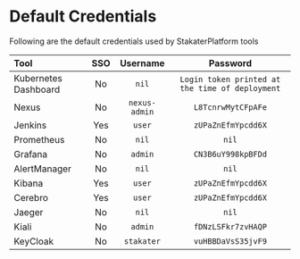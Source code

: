 # Default Credentials

Following are the default credentials used by StakaterPlatform tools

| Tool | SSO | Username | Password |
|:----|:----:|:--------:|:---------:|
| Kubernetes Dashboard | No |  `nil` | `Login token printed at the time of deployment`|
| Nexus | No |`nexus-admin` | `L8TcnrwMytCFpAFe` |
| Jenkins | Yes | `user` | `zUPaZnEfmYpcdd6X`|
| Prometheus | No | `nil`| `nil` |
| Grafana | No | `admin` | `CN3B6uY998kpBFDd` |
| AlertManager | No | `nil` | `nil` |
| Kibana | Yes | `user` | `zUPaZnEfmYpcdd6X` |
| Cerebro | Yes | `user` | `zUPaZnEfmYpcdd6X` |
| Jaeger | No | `nil` | `nil` |
| Kiali | No | `admin` | `fDNzLSFkr7zvHAQP` |
| KeyCloak | No | `stakater` | `vuHBBDaVsS35jvF9`|